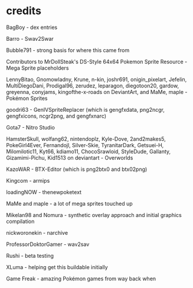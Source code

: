 # credits
BagBoy - dex entries

Barro - Swav2Swar

Bubble791 - strong basis for where this came from

Contributors to MrDollSteak's DS-Style 64x64 Pokemon Sprite Resource - Mega Sprite placeholders

LennyBitao, Gnomowladny, Krune, n-kin, joshr691, onigin_pixelart, Jefelin, MultiDiegoDani, Prodigal96, zerudez, leparagon, diegotoon20, gardow, greyenna, conyjams, kingofthe-x-roads on DeviantArt, and MaMe, maple - Pokémon Sprites

goodri63 - GenIVSpriteReplacer (which is gengfxdata, png2ncgr, gengfxicons, ncgr2png, and gengfxnarc)

Gota7 - Nitro Studio

HamsterSkull, wolfang62, nintendoplz, Kyle-Dove, 2and2makes5, PokeGirl4Ever, Fernandojl, Silver-Skie, TyranitarDark, Getsuei-H, Milomilotic11, Kyt66, kdiamo11, ChocoSrawloid, StyleDude, Gallanty, Gizamimi-Pichu, Kid1513 on deviantart - Overworlds

KazoWAR - BTX-Editor (which is png2btx0 and btx02png)

Kingcom - armips

loadingNOW - thenewpoketext

MaMe and maple - a lot of mega sprites touched up

Mikelan98 and Nomura - synthetic overlay approach and initial graphics compilation

nickworonekin - narchive

ProfessorDoktorGamer - wav2sav

Rushi - beta testing

XLuma - helping get this buildable initially

Game Freak - amazing Pokémon games from way back when
